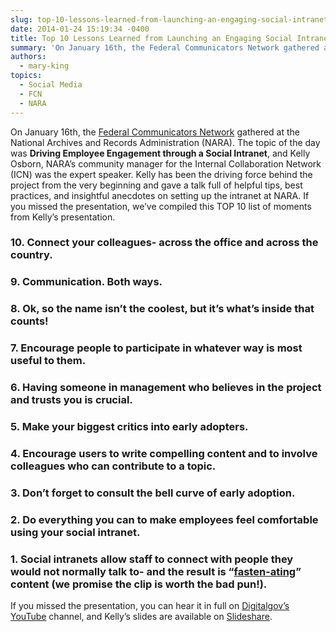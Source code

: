 ```yaml
---
slug: top-10-lessons-learned-from-launching-an-engaging-social-intranet
date: 2014-01-24 15:19:34 -0400
title: Top 10 Lessons Learned from Launching an Engaging Social Intranet
summary: 'On January 16th, the Federal Communicators Network gathered at the National Archives and Records Administration (NARA). The topic of the day was Driving Employee Engagement through a Social Intranet, and Kelly Osborn, NARA&#8217;s community manager for the Internal Collaboration Network (ICN) was the expert speaker. Kelly has been the driving force behind the project from'
authors:
  - mary-king
topics:
  - Social Media
  - FCN
  - NARA
---
```


On January 16th, the [Federal Communicators Network](http://fedcommnetwork.blogspot.com/) gathered at the National Archives and Records Administration (NARA). The topic of the day was **Driving Employee Engagement through a Social Intranet**, and Kelly Osborn, NARA&#8217;s community manager for the Internal Collaboration Network (ICN) was the expert speaker. Kelly has been the driving force behind the project from the very beginning and gave a talk full of helpful tips, best practices, and insightful anecdotes on setting up the intranet at NARA. If you missed the presentation, we&#8217;ve compiled this TOP 10 list of moments from Kelly&#8217;s presentation.

### 10. Connect your colleagues- across the office and across the country.



### 9. Communication. Both ways.



### 8. Ok, so the name isn&#8217;t the coolest, but it&#8217;s what&#8217;s inside that counts!



### 7. Encourage people to participate in whatever way is most useful to them.



### 6. Having someone in management who believes in the project and trusts you is crucial.



### 5. Make your biggest critics into early adopters.



### 4. Encourage users to write compelling content and to involve colleagues who can contribute to a topic.



### 3. Don&#8217;t forget to consult the bell curve of early adoption.



### 2. Do everything you can to make employees feel comfortable using your social intranet.



### 1. Social intranets allow staff to connect with people they would not normally talk to- and the result is &#8220;[fasten-ating](http://blogs.archives.gov/prologue/?p=12300)&#8221; content (we promise the clip is worth the bad pun!).



If you missed the presentation, you can hear it in full on [Digitalgov&#8217;s YouTube](http://youtu.be/CbusHuo1jhk) channel, and Kelly&#8217;s slides are available on [Slideshare](http://www.slideshare.net/FCN-Presentations).